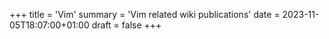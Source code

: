 +++
title = 'Vim'
summary = 'Vim related wiki publications'
date = 2023-11-05T18:07:00+01:00
draft = false
+++
